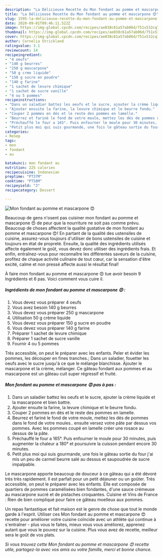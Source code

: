 ```yaml
---
description: "La Délicieuse Recette du Mon fondant au pomme et mascarpone 😍"
title: "La Délicieuse Recette du Mon fondant au pomme et mascarpone 😍"
slug: 1595-la-delicieuse-recette-du-mon-fondant-au-pomme-et-mascarpone
date: 2020-09-01T09:46:11.522Z
image: https://img-global.cpcdn.com/recipes/ae038c61a57ab06d/751x532cq70/mon-fondant-au-pomme-et-mascarpone-😍-photo-principale-de-la-recette.jpg
thumbnail: https://img-global.cpcdn.com/recipes/ae038c61a57ab06d/751x532cq70/mon-fondant-au-pomme-et-mascarpone-😍-photo-principale-de-la-recette.jpg
cover: https://img-global.cpcdn.com/recipes/ae038c61a57ab06d/751x532cq70/mon-fondant-au-pomme-et-mascarpone-😍-photo-principale-de-la-recette.jpg
author: Cornelia Strickland
ratingvalue: 3.1
reviewcount: 14
recipeingredient:
- "4 oeufs"
- "140 g beurres"
- "250 g mascarpone"
- "50 g crme liquide"
- "150 g sucre en poudre"
- "140 g farine"
- "1 sachet de levure chimique"
- "1 sachet de sucre vanille"
- "4 ou 5 pommes"
recipeinstructions:
- "Dans un saladier battez les oeufs et le sucre, ajouter la crème liquide et la mascarpone et bien battre."
- "Ajouter ensuite la farine, la levure chimique et le beurre fondu."
- "Couper 2 pommes en dés et le reste des pommes en lamelle."
- "Beurrez et fariné le fond de votre moule, mettez les dés de pommes dans le fond de votre moules.. ensuite versez votre pâte par dessus vos pommes. Avec les pommes coupé en lamelle créer une rosace au dessus de la pâte."
- "Préchauffé le four a 165°. Puis enfourner le moule pour 30 minutes, puis augmenter la chaleur a 180° et poursuivre la cuisson pendant encore 30 minutes."
- "Petit plus moi qui suis gourmande, une fois le gâteau sortie du four j&#39;ai mis un peu de carmel beurre salé au dessus et saupoudrée de sucre impalpable."
categories:
- Resep
tags:
- mon
- fondant
- au

katakunci: mon fondant au 
nutrition: 225 calories
recipecuisine: Indonesian
preptime: "PT37M"
cooktime: "PT58M"
recipeyield: "3"
recipecategory: Dessert

---
```



![Mon fondant au pomme et mascarpone 😍](https://img-global.cpcdn.com/recipes/ae038c61a57ab06d/751x532cq70/mon-fondant-au-pomme-et-mascarpone-😍-photo-principale-de-la-recette.jpg)

Beaucoup de gens n'osent pas cuisiner mon fondant au pomme et mascarpone 😍 de peur que la nourriture ne soit pas comme prévu. Beaucoup de choses affectent la qualité gustative de mon fondant au pomme et mascarpone 😍! En partant de la qualité des ustensiles de cuisine, assurez-vous toujours d'utiliser de bons ustensiles de cuisine et toujours en état de propreté. Ensuite, la qualité des ingrédients utilisés affecte également le goût, vous devez donc utiliser des ingrédients frais. Et enfin, entraînez-vous pour reconnaître les différentes saveurs de la cuisine, profitez de chaque activité culinaire de tout cœur, car la sensation d'être excité, calme et non pressé affecte aussi le résultat final!

<!--inarticleads1-->

À faire mon fondant au pomme et mascarpone 😍 tue avoir besoin 9 Ingrédients et 6 pas. Voici comment vous cuire il.

##### Ingrédients de mon fondant au pomme et mascarpone 😍 :

1. Vous devez vous préparer 4 oeufs
1. Vous avez besoin 140 g beurres
1. Vous devez vous préparer 250 g mascarpone
1. Utilisation 50 g crème liquide
1. Vous devez vous préparer 150 g sucre en poudre
1. Vous devez vous préparer 140 g farine
1. Préparer 1 sachet de levure chimique
1. Préparer 1 sachet de sucre vanille
1. Fournir 4 ou 5 pommes


Très accessible, on peut le préparer avec les enfants. Peler et évider les pommes, les découper en fines tranches.; Dans un saladier, fouetter les oeufs avec le sucre jusqu&#39;à ce que le mélange blanchisse. Ajouter le mascarpone et la crème, mélanger. Ce gâteau fondant aux pommes et au mascarpone est un gâteau cuit super régressif et fruité. 

<!--inarticleads2-->

##### Mon fondant au pomme et mascarpone 😍 pas à pas :

1. Dans un saladier battez les oeufs et le sucre, ajouter la crème liquide et la mascarpone et bien battre.
1. Ajouter ensuite la farine, la levure chimique et le beurre fondu.
1. Couper 2 pommes en dés et le reste des pommes en lamelle.
1. Beurrez et fariné le fond de votre moule, mettez les dés de pommes dans le fond de votre moules.. ensuite versez votre pâte par dessus vos pommes. Avec les pommes coupé en lamelle créer une rosace au dessus de la pâte.
1. Préchauffé le four a 165°. Puis enfourner le moule pour 30 minutes, puis augmenter la chaleur a 180° et poursuivre la cuisson pendant encore 30 minutes.
1. Petit plus moi qui suis gourmande, une fois le gâteau sortie du four j&#39;ai mis un peu de carmel beurre salé au dessus et saupoudrée de sucre impalpable.


Le mascarpone apporte beaucoup de douceur à ce gâteau qui a été dévoré très très rapidement. Il est parfait pour un petit déjeuner ou un goûter. Très accessible, on peut le préparer avec les enfants. Elle est composée de quartiers de pommes caramélisées bien fondantes, d&#39;une sauce crémeuse au mascarpone sucré et de pistaches croquantes. Cuisine et Vins de France :  Rien de bien compliqué pour faire ce gâteau moelleux aux pommes. 

<!--inarticleads1-->

<p>
Un repas fantastique et fait maison est le genre de chose que tout le monde garde à l'esprit. Utiliser ces Mon fondant au pomme et mascarpone 😍 recette pour améliorer votre cuisine coïncide avec un athlète qui continue à s'entraîner - plus vous le faites, mieux vous vous améliorez, apprenez autant que vous le pouvez sur la cuisine. Plus vous avez de recette, meilleur sera le goût de vos plats.
</p>

<p>
<i>Si vous trouvez cette Mon fondant au pomme et mascarpone 😍 recette utile, partagez-la avec vos amis ou votre famille, merci et bonne chance.</i>
</p>
